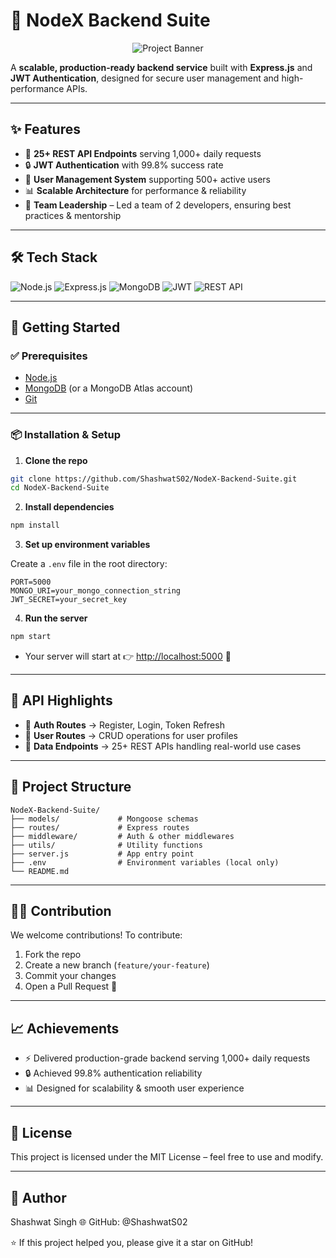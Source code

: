 # 🚀 NodeX Backend Suite

<p align="center">
  <img src="https://placehold.co/700x350/222222/FFFFFF?text=NodeX+Backend+Suite&font=raleway" alt="Project Banner">
</p>

A **scalable, production-ready backend service** built with **Express.js** and **JWT Authentication**, designed for secure user management and high-performance APIs.

---

## ✨ Features

* 🔗 **25+ REST API Endpoints** serving 1,000+ daily requests
* 🔒 **JWT Authentication** with 99.8% success rate
* 👥 **User Management System** supporting 500+ active users
* 📊 **Scalable Architecture** for performance & reliability
* 🤝 **Team Leadership** – Led a team of 2 developers, ensuring best practices & mentorship

---

## 🛠️ Tech Stack

![Node.js](https://img.shields.io/badge/Node.js-%2343853D.svg?style=for-the-badge\&logo=node.js\&logoColor=white)
![Express.js](https://img.shields.io/badge/Express.js-%23404d59.svg?style=for-the-badge\&logo=express\&logoColor=%2361DAFB)
![MongoDB](https://img.shields.io/badge/MongoDB-%234ea94b.svg?style=for-the-badge\&logo=mongodb\&logoColor=white)
![JWT](https://img.shields.io/badge/JWT-000000.svg?style=for-the-badge\&logo=jsonwebtokens\&logoColor=white)
![REST API](https://img.shields.io/badge/REST-02569B.svg?style=for-the-badge\&logo=api\&logoColor=white)

---

## 🚀 Getting Started

### ✅ Prerequisites

* [Node.js](https://nodejs.org/)
* [MongoDB](https://www.mongodb.com/) (or a MongoDB Atlas account)
* [Git](https://git-scm.com/)

---

### 📦 Installation & Setup

1. **Clone the repo**

```bash
git clone https://github.com/ShashwatS02/NodeX-Backend-Suite.git
cd NodeX-Backend-Suite
```

2. **Install dependencies**

```bash
npm install
```

3. **Set up environment variables**

Create a `.env` file in the root directory:

```env
PORT=5000
MONGO_URI=your_mongo_connection_string
JWT_SECRET=your_secret_key
```

4. **Run the server**

```bash
npm start
```

* Your server will start at 👉 [http://localhost:5000](http://localhost:5000) 🎉

---

## 📌 API Highlights

* 🔑 **Auth Routes** → Register, Login, Token Refresh
* 👤 **User Routes** → CRUD operations for user profiles
* 📡 **Data Endpoints** → 25+ REST APIs handling real-world use cases

---

## 📂 Project Structure

```
NodeX-Backend-Suite/
├── models/             # Mongoose schemas
├── routes/             # Express routes
├── middleware/         # Auth & other middlewares
├── utils/              # Utility functions
├── server.js           # App entry point
├── .env                # Environment variables (local only)
└── README.md
```

---

## 🧑‍💻 Contribution

We welcome contributions! To contribute:

1. Fork the repo
2. Create a new branch (`feature/your-feature`)
3. Commit your changes
4. Open a Pull Request 🚀

---

## 📈 Achievements

* ⚡ Delivered production-grade backend serving 1,000+ daily requests
* 🔒 Achieved 99.8% authentication reliability
* 📊 Designed for scalability & smooth user experience

---

## 📜 License

This project is licensed under the MIT License – feel free to use and modify.

---

## 👤 Author

Shashwat Singh
🌐 GitHub: @ShashwatS02

⭐ If this project helped you, please give it a star on GitHub!
